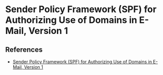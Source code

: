 # Sender Policy Framework (SPF) for Authorizing Use of Domains in E-Mail, Version 1

## References
* [Sender Policy Framework (SPF) for Authorizing Use of Domains in E-Mail, Version 1](https://tools.ietf.org/html/rfc4408)